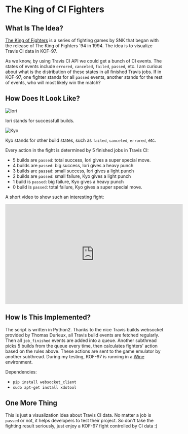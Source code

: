 # The King of CI Fighters

## What Is The Idea?

[The King of Fighters](https://en.wikipedia.org/wiki/The_King_of_Fighters) is a series of fighting games by SNK that began with the release of The King of Fighters '94 in 1994. The idea is to visualize Travis CI data in KOF-97.

As we know, by using Travis CI API we could get a bunch of CI events. The states of events include `errored`, `canceled`, `failed`, `passed`, etc. I am curious about what is the distribution of these states in all finished Travis jobs. If in KOF-97, one fighter stands for all `passed` events, another stands for the rest of events, who will most likely win the match?

## How Does It Look Like?

![Iori](https://vignette.wikia.nocookie.net/snk/images/e/e8/Iori96.gif/revision/latest?cb=20100416140138)

Iori stands for successfull builds.

![Kyo](https://vignette.wikia.nocookie.net/snk/images/2/26/Kyo97.gif/revision/latest?cb=20100417163030)

Kyo stands for other build states, such as `failed`, `canceled`, `errored`, etc.

Every action in the fight is determined by 5 finished jobs in Travis CI:

- 5 builds are `passed`: total success, Iori gives a super special move.  
- 4 builds are `passed`: big success, Iori gives a heavy punch  
- 3 builds are `passed`: small success, Iori gives a light punch  
- 2 builds are `passed`: small failure, Kyo gives a light punch  
- 1 build is `passed`: big failure, Kyo gives a heavy punch  
- 0 build is `passed`: total failure, Kyo gives a super special move.  

A short video to show such an interesting fight:

<iframe width="560" height="315" src="https://www.youtube.com/watch?v=VXH2rB6QsXQ" frameborder="0" allow="accelerometer; autoplay; encrypted-media; gyroscope; picture-in-picture" allowfullscreen></iframe>

## How Is This Implemented?

The script is written in Python2. Thanks to the nice Travis builds websocket provided by Thomas Durieux, all Travis build events are fetched regularly. Then all `job_finished` events are added into a queue. Another subthread picks 5 builds from the queue every time, then calculates fighters' action based on the rules above. These actions are sent to the game emulator by another subthread. During my testing, KOF-97 is running in a [Wine](https://www.winehq.org/) environment.

Dependencies:  
- `pip install websocket_client`  
- `sudo apt-get install xdotool`


## One More Thing

This is just a visualization idea about Travis CI data. No matter a job is `passed` or not, it helps developers to test their project. So don't take the fighting result seriously, just enjoy a KOF-97 fight controlled by CI data :)
